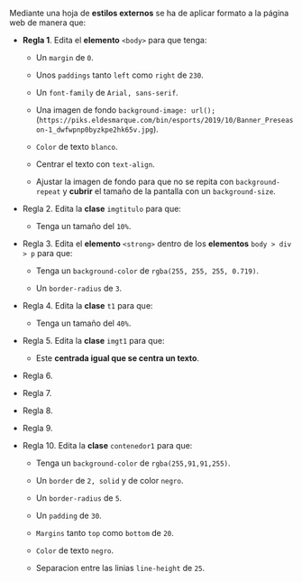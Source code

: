Mediante una hoja de **estilos externos** se ha de aplicar formato a la página web de manera que:

- **Regla 1**. Edita el **elemento** `<body>` para que tenga:

    - Un `margin` de `0`.
    
    - Unos `paddings` tanto `left` como `right` de `230`.
    
    - Un `font-family` de `Arial, sans-serif`.

    - Una imagen de fondo `background-image: url();` (`https://piks.eldesmarque.com/bin/esports/2019/10/Banner_Preseason-1_dwfwpnp0byzkpe2hk65v.jpg`).

    - `Color` de texto `blanco`.

    - Centrar el texto con `text-align`.

    - Ajustar la imagen de fondo para que no se repita con `background-repeat` y **cubrir** el tamaño de la pantalla con un `background-size`.

- Regla 2. Edita la **clase** `imgtitulo` para que:

    - Tenga un tamaño del `10%`.

- Regla 3. Edita el **elemento** `<strong>` dentro de los **elementos** `body > div > p` para que:

    - Tenga un `background-color` de `rgba(255, 255, 255, 0.719)`.

    - Un `border-radius` de `3`.

- Regla 4. Edita la **clase** `t1` para que:

    - Tenga un tamaño del `40%`.

- Regla 5. Edita la **clase** `imgt1` para que:

    - Este **centrada igual que se centra un texto**.

- Regla 6.



- Regla 7.



- Regla 8.



- Regla 9.



- Regla 10. Edita la **clase** `contenedor1` para que:

    - Tenga un `background-color` de `rgba(255,91,91,255)`.

    - Un `border` de `2, solid` y de color `negro`.

    - Un `border-radius` de `5`.

    - Un `padding` de `30`.

    - `Margins` tanto `top` como `bottom` de `20`.

    - `Color` de texto `negro`.

    - Separacion entre las linias `line-height` de `25`.